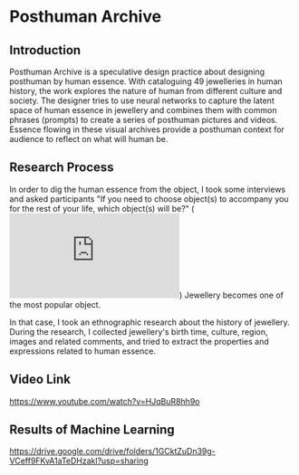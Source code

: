 # Posthuman Archive
  
## Introduction
Posthuman Archive is a speculative design practice about designing posthuman by human essence. With cataloguing 49 jewelleries in human history, the work explores the nature of human from different culture and society. The designer tries to use neural networks to capture the latent space of human essence in jewellery and combines them with common phrases (prompts) to create a series of posthuman pictures and videos. Essence flowing in these visual archives provide a posthuman context for audience to reflect on what will human be.

## Research Process
In order to dig the human essence from the object, I took some interviews and asked participants "If you need to choose object(s) to accompany you for the rest of your life, which object(s) will be?" (![The result of interviews](https://github.com/HarryWuuuuu/Creative-Making-MSc-Advanced-Project/blob/main/Research%20Process/Interview%20Results.pdf)) Jewellery becomes one of the most popular object.

In that case, I took an ethnographic research about the history of jewellery. During the research, I collected jewellery's birth time, culture, region, images and related comments, and tried to extract the properties and expressions related to human essence.

## Video Link
https://www.youtube.com/watch?v=HJqBuR8hh9o

## Results of Machine Learning
https://drive.google.com/drive/folders/1GCktZuDn39g-VCeff9FKvA1aTeDHzakl?usp=sharing
